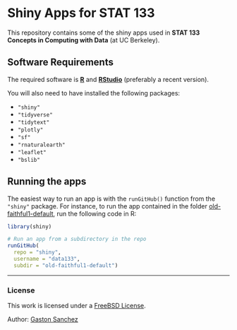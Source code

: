 # Shiny Apps for STAT 133

This repository contains some of the shiny apps used in 
**STAT 133 Concepts in Computing with Data** (at UC Berkeley).


## Software Requirements

The required software is __[R](https://www.r-project.org/)__ and
__[RStudio](https://www.rstudio.com/)__ (preferably a recent version).

You will also need to have installed the following packages:

- `"shiny"`
- `"tidyverse"`
- `"tidytext"`
- `"plotly"`
- `"sf"`
- `"rnaturalearth"`
- `"leaflet"`
- `"bslib"`



## Running the apps

The easiest way to run an app is with the `runGitHub()` function from the 
`"shiny"` package. For instance, to run the app contained in the folder 
[old-faithful1-default](/old-faithful1-default), run the following code in R:

```R
library(shiny)

# Run an app from a subdirectory in the repo
runGitHub(
  repo = "shiny", 
  username = "data133", 
  subdir = "old-faithful1-default")
```



-----

### License

This work is licensed under a <a rel="license" href="https://opensource.org/licenses/BSD-2-Clause">FreeBSD License</a>.

Author: [Gaston Sanchez](https://www.gastonsanchez.com)
